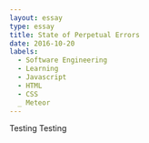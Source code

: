 ```yaml
---
layout: essay
type: essay
title: State of Perpetual Errors
date: 2016-10-20
labels:
  - Software Engineering
  - Learning
  - Javascript
  - HTML
  - CSS
  _ Meteor
---
```


Testing Testing
